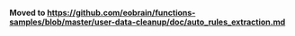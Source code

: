 **Moved to https://github.com/eobrain/functions-samples/blob/master/user-data-cleanup/doc/auto_rules_extraction.md**


